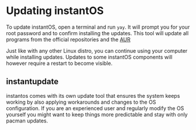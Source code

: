 # Updating instantOS

To update instantOS, open a terminal and run ```yay```.  It will prompt
you for your root password and to confirm installing the updates.  This
tool will update all programs from the official repositories and the
[AUR](https://aur.archlinux.org)

Just like with any other Linux distro, you can continue using your
computer while installing updates.  Updates to some instantOS components
will however require a restart to become visible.

## instantupdate

instantos comes with its own update tool that ensures the system keeps working
by also applying workarounds and changes to the OS configuration. If you are an
experienced user and regularly modify the OS yourself you might want to keep
things more predictable and stay with only pacman updates. 
